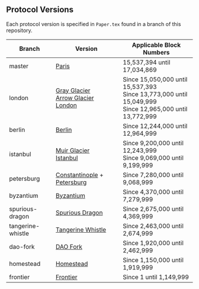 ## Protocol Versions

Each protocol version is specified in `Paper.tex` found in a branch of this repository.

| Branch            | Version                                                           | Applicable Block Numbers        |
|-------------------|-------------------------------------------------------------------------------------------------------------------|-----------------------------------|
| master               | [Paris](https://github.com/ethereum/execution-specs/blob/master/network-upgrades/mainnet-upgrades/paris.md)    | 15,537,394 until 17,034,869
| london            | [Gray Glacier](https://github.com/ethereum/execution-specs/blob/master/network-upgrades/mainnet-upgrades/gray-glacier.md) <br> [Arrow Glacier](https://github.com/ethereum/execution-specs/blob/master/network-upgrades/mainnet-upgrades/arrow-glacier.md) <br> [London](https://github.com/ethereum/eth1.0-specs/blob/master/network-upgrades/mainnet-upgrades/london.md)    |   Since 15,050,000 until 15,537,393 <br> Since 13,773,000 until 15,049,999 <br> Since 12,965,000 until 13,772,999 |
| berlin            | [Berlin](https://github.com/ethereum/eth1.0-specs/blob/master/network-upgrades/mainnet-upgrades/berlin.md)        | Since 12,244,000 until 12,964,999 |
| istanbul          | [Muir Glacier](https://eips.ethereum.org/EIPS/eip-2387) <br> [Istanbul](https://eips.ethereum.org/EIPS/eip-1679)  | Since 9,200,000 until 12,243,999 <br> Since 9,069,000 until 9,199,999 |
| petersburg        | [Constantinople](https://eips.ethereum.org/EIPS/eip-1013) + [Petersburg](https://eips.ethereum.org/EIPS/eip-1716) | Since 7,280,000 until 9,068,999   |
| byzantium         | [Byzantium](https://eips.ethereum.org/EIPS/eip-609)               | Since 4,370,000 until 7,279,999 |
| spurious-dragon   | [Spurious Dragon](https://eips.ethereum.org/EIPS/eip-607)         | Since 2,675,000 until 4,369,999 |
| tangerine-whistle | [Tangerine Whistle](https://eips.ethereum.org/EIPS/eip-608)       | Since 2,463,000 until 2,674,999 |
| dao-fork          | [DAO Fork](https://eips.ethereum.org/EIPS/eip-779)                | Since 1,920,000 until 2,462,999 |
| homestead         | [Homestead](https://eips.ethereum.org/EIPS/eip-606)               | Since 1,150,000 until 1,919,999 |
| frontier          | [Frontier](https://github.com/ethereum/yellowpaper/tree/frontier) | Since 1 until 1,149,999         |
